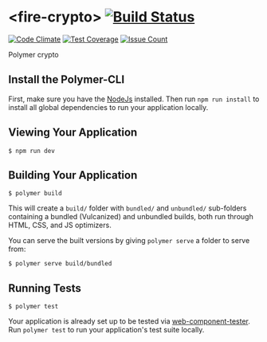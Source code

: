 # \<fire-crypto\> [![Build Status](https://travis-ci.org/FiveElements/fire-crypto.svg?branch=master)](https://travis-ci.org/FiveElements/fire-crypto) 
[![Code Climate](https://codeclimate.com/github/FiveElements/fire-crypto/badges/gpa.svg)](https://codeclimate.com/github/FiveElements/fire-crypto)
[![Test Coverage](https://codeclimate.com/github/FiveElements/fire-crypto/badges/coverage.svg)](https://codeclimate.com/github/FiveElements/fire-crypto/coverage)
[![Issue Count](https://codeclimate.com/github/FiveElements/fire-crypto/badges/issue_count.svg)](https://codeclimate.com/github/FiveElements/fire-crypto)

Polymer crypto 

## Install the Polymer-CLI

First, make sure you have the [NodeJs](https://nodejs.org/en/) installed. Then run `npm run install` to install all global dependencies to run your application locally.

## Viewing Your Application

```
$ npm run dev
```

## Building Your Application

```
$ polymer build
```

This will create a `build/` folder with `bundled/` and `unbundled/` sub-folders
containing a bundled (Vulcanized) and unbundled builds, both run through HTML,
CSS, and JS optimizers.

You can serve the built versions by giving `polymer serve` a folder to serve
from:

```
$ polymer serve build/bundled
```

## Running Tests

```
$ polymer test
```

Your application is already set up to be tested via [web-component-tester](https://github.com/Polymer/web-component-tester). Run `polymer test` to run your application's test suite locally.

